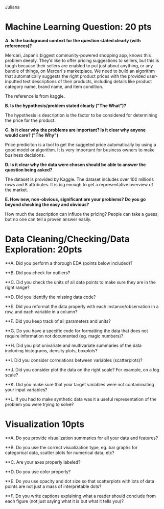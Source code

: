 Juliana 

# Machine Learning Question: 20 pts

**A. Is the background context for the question stated clearly (with references)?**

Mercari, Japan’s biggest community-powered shopping app, knows this problem deeply. They’d like to offer pricing suggestions to sellers, 
but this is tough because their sellers are enabled to put just about anything, or any bundle of things, on Mercari's marketplace.
We need to build an algorithm that automatically suggests the right product prices with the provided user-inputted text descriptions of their products, including details like product category name, brand name, and item condition.    

The reference is from kaggle. 

**B. Is the hypothesis/problem stated clearly ("The What")?**

The hypothesis is description is the factor to be considered for determining  the price for the product. 


**C. Is it clear why the problems are important? Is it clear why anyone would care? ("The Why")**

Price prediciton is a tool to get the suggeted price automatically by using a good model or algorithm. 
It is very important for business owners to make business decisions.  


**D. Is it clear why the data were chosen should be able to answer the question being asked?**

The dataset is provided by Kaggle. The dataset includes over 100 millions rows and 8 attributes. It is big enough to get a representative overview of the market. 

**E. How new, non-obvious, significant are your problems? Do you go beyond checking the easy and obvious?**

How much the description can influce the pricing? People can take a guess, but no one can tell a proven answer easily. 

# Data Cleaning/Checking/Data Exploration: 20pts

**A. Did you perform a thorough EDA (points below included)?

**B. Did you check for outliers?

**C. Did you check the units of all data points to make sure they are in the right range?

**D. Did you identify the missing data code?

**E. Did you reformat the data properly with each instance/observation in a row, and each variable in a column?

**F. Did you keep track of all parameters and units?

**G. Do you have a specific code for formatting the data that does not require information not documented (eg. magic numbers)?

**H. Did you plot univariate and multivariate summaries of the data including histograms, density plots, boxplots?

**I. Did you consider correlations between variables (scatterplots)?

**J. Did you consider plot the data on the right scale? For example, on a log scale?

**K. Did you make sure that your target variables were not contaminating your input variables?

**L. If you had to make synthetic data was it a useful representation of the problem you were trying to solve?


# Visualization 10pts

**A. Do you provide visualization summaries for all your data and features?

**B. Do you use the correct visualization type, eg. bar graphs for categorical data, scatter plots for numerical data, etc?

**C. Are your axes properly labeled?

**D. Do you use color properly?

**E. Do you use opacity and dot size so that scatterplots with lots of data points are not just a mass of interpretable dots?

**F. Do you write captions explaining what a reader should conclude from each figure (not just saying what it is but what it tells you)?
